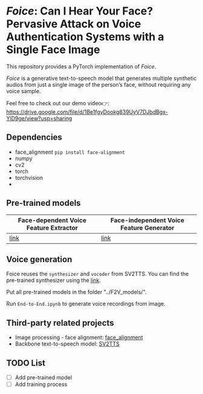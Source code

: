 # *Foice*: Can I Hear Your Face? Pervasive Attack on Voice Authentication Systems with a Single Face Image

This repository provides a PyTorch implementation of *Foice*.

*Foice* is a generative text-to-speech model that generates multiple synthetic audios from just a single image of the person’s face, without
requiring any voice sample.

Feel free to check out our demo video👉: https://drive.google.com/file/d/1Be1fgyDookg839UyV7DJbdBgx-YlD9ge/view?usp=sharing


## Dependencies
* face_alignment `pip install face-alignment`
* numpy
* cv2
* torch
* torchvision
* 

## Pre-trained models
| Face-dependent Voice Feature Extractor  | Face-independent Voice Feature Generator |
| --------------------------------------- | ---------------------------------------- |
| [link](https://drive.google.com/file/d/19H6uPPHkcRwOFza3dHx3xbln7-TOpCpH/view?usp=share_link) | [link](https://drive.google.com/file/d/1Ob7WZPtRGg5hT3plpoURcN-7bPlb69cn/view?usp=share_link)  |

## Voice generation

Foice reuses the `synthesizer` and `vocoder` from SV2TTS. You can find the pre-trained synthesizer using the [link](https://github.com/CorentinJ/Real-Time-Voice-Cloning).

Put all pre-trained models in the folder "../F2V_models/".

Run `End-to-End.ipynb` to generate voice recordings from image.

## Third-party related projects
* Image processing - face alignment: [face_alignment](https://github.com/1adrianb/face-alignment)
* Backbone text-to-speech model: [SV2TTS](https://github.com/CorentinJ/Real-Time-Voice-Cloning)

## TODO List
- [ ] Add pre-trained model
- [ ] Add training process
